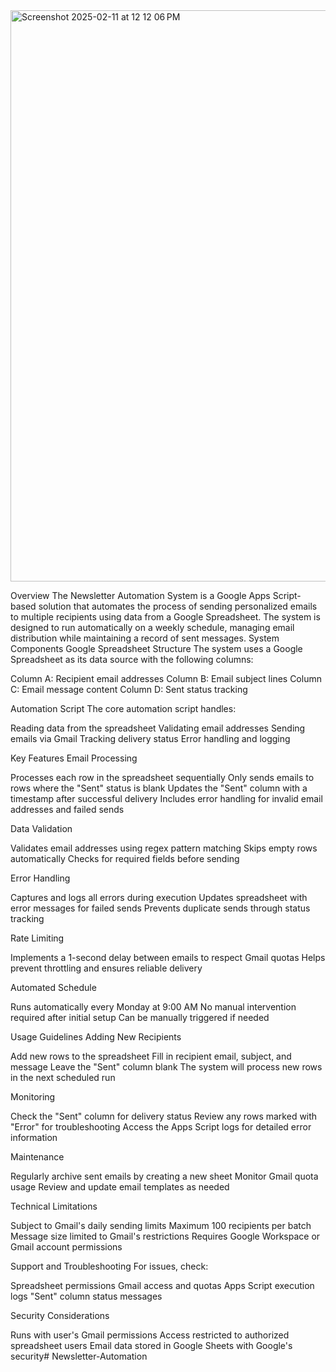 <img width="914" alt="Screenshot 2025-02-11 at 12 12 06 PM" src="https://github.com/user-attachments/assets/e4cdef30-eea9-4add-a8af-b143c4a1789f" />

Overview
The Newsletter Automation System is a Google Apps Script-based solution that automates the process of sending personalized emails to multiple recipients using data from a Google Spreadsheet. The system is designed to run automatically on a weekly schedule, managing email distribution while maintaining a record of sent messages.
System Components
Google Spreadsheet Structure
The system uses a Google Spreadsheet as its data source with the following columns:

Column A: Recipient email addresses
Column B: Email subject lines
Column C: Email message content
Column D: Sent status tracking

Automation Script
The core automation script handles:

Reading data from the spreadsheet
Validating email addresses
Sending emails via Gmail
Tracking delivery status
Error handling and logging

Key Features
Email Processing

Processes each row in the spreadsheet sequentially
Only sends emails to rows where the "Sent" status is blank
Updates the "Sent" column with a timestamp after successful delivery
Includes error handling for invalid email addresses and failed sends

Data Validation

Validates email addresses using regex pattern matching
Skips empty rows automatically
Checks for required fields before sending

Error Handling

Captures and logs all errors during execution
Updates spreadsheet with error messages for failed sends
Prevents duplicate sends through status tracking

Rate Limiting

Implements a 1-second delay between emails to respect Gmail quotas
Helps prevent throttling and ensures reliable delivery

Automated Schedule

Runs automatically every Monday at 9:00 AM
No manual intervention required after initial setup
Can be manually triggered if needed

Usage Guidelines
Adding New Recipients

Add new rows to the spreadsheet
Fill in recipient email, subject, and message
Leave the "Sent" column blank
The system will process new rows in the next scheduled run

Monitoring

Check the "Sent" column for delivery status
Review any rows marked with "Error" for troubleshooting
Access the Apps Script logs for detailed error information

Maintenance

Regularly archive sent emails by creating a new sheet
Monitor Gmail quota usage
Review and update email templates as needed

Technical Limitations

Subject to Gmail's daily sending limits
Maximum 100 recipients per batch
Message size limited to Gmail's restrictions
Requires Google Workspace or Gmail account permissions

Support and Troubleshooting
For issues, check:

Spreadsheet permissions
Gmail access and quotas
Apps Script execution logs
"Sent" column status messages

Security Considerations

Runs with user's Gmail permissions
Access restricted to authorized spreadsheet users
Email data stored in Google Sheets with Google's security# Newsletter-Automation
